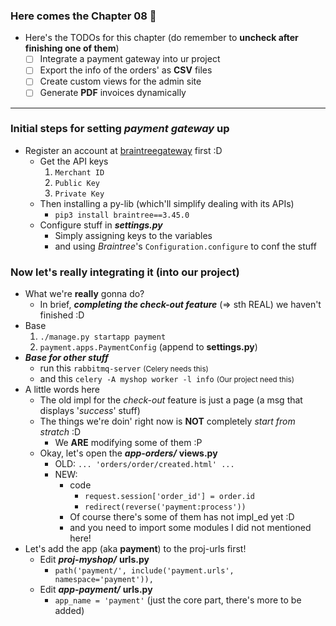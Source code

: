 
### Here comes the Chapter 08 🤣
- Here's the TODOs for this chapter (do remember to **uncheck after finishing one of them**)
    - [ ] Integrate a payment gateway into ur project
    - [ ] Export the info of the orders' as **CSV** files  
    - [ ] Create custom views for the admin site 
    - [ ] Generate **PDF** invoices dynamically 

-----------

### Initial steps for setting *payment gateway* up 
- Register an account at [braintreegateway](https://www.braintreegateway.com) first :D
    - Get the API keys 
        1. ```Merchant ID```
        2. ```Public Key```
        3. ```Private Key```
    - Then installing a py-lib (which'll simplify dealing with its APIs)
        - ```pip3 install braintree==3.45.0```
    - Configure stuff in ***settings.py***
        - Simply assigning keys to the variables 
        - and using *Braintree*'s ```Configuration.configure``` to conf the stuff 
        
### Now let's really **integrating it** (into our project)
- What we're **really** gonna do?
    - In brief, ***completing the check-out feature*** (=> sth REAL) we haven't finished :D
- Base 
    1. ```./manage.py startapp payment```
    2. ```payment.apps.PaymentConfig``` (append to **settings.py**)
- ***Base for other stuff***
    - run this ```rabbitmq-server``` <small>(Celery needs this)</small>
    - and this ```celery -A myshop worker -l info``` <small>(Our project need this)</small>
- A little words here 
    - The old impl for the *check-out* feature is just a page (a msg that displays '*success*' stuff)
    - The things we're doin' right now is **NOT** completely *start from stratch* :D 
        - We **ARE** modifying some of them :P
    - Okay, let's open the ***app-orders/*** **views.py**
        - OLD: ```... 'orders/order/created.html' ...```
        - NEW: 
            - code 
                - ```request.session['order_id'] = order.id```
                - ```redirect(reverse('payment:process'))``` 
            - Of course there's some of them has not impl_ed yet :D
            - and you need to import some modules I did not mentioned here!
- Let's add the app (aka **payment**) to the proj-urls first! 
    - Edit ***proj-myshop/*** **urls.py**
        - ```path('payment/', include('payment.urls', namespace='payment')),```
    - Edit ***app-payment/*** **urls.py**
        - ```app_name = 'payment'``` (just the core part, there's more to be added)
